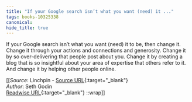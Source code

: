 ```yaml
---
title: "If your Google search isn’t what you want (need) it ..."
tags: books-10325338
canonical: 
hide_title: true
---
```


If your Google search isn’t what you want (need) it to be, then change it.
Change it through your actions and connections and generosity. Change it by so over-delivering that people post about you. Change it by creating a blog that is so insightful about your area of expertise that others refer to it. And change it by helping other people online.


[[_Source_: Linchpin - [Source URL](){:target="_blank"}<br>
_Author_: Seth Godin<br>
[Readwise URL](https://readwise.io/open/210672357){:target="_blank"}
::wrap]]